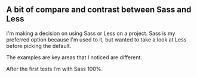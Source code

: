 ## A bit of compare and contrast between Sass and Less

I'm making a decision on using Sass or Less on a project. Sass
is my preferred option because I'm used to it, but wanted to take
a look at Less before picking the default.

The examples are key areas that I noticed are different.

After the first tests I’m with Sass 100%.
